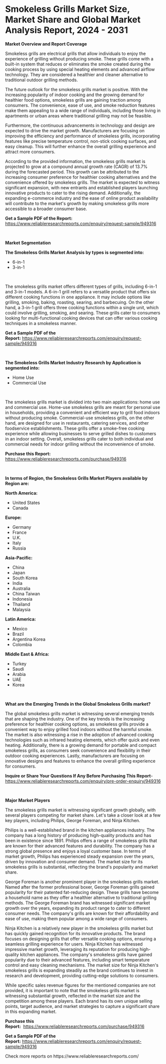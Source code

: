 <p><h1>Smokeless Grills Market Size, Market Share and Global Market Analysis Report, 2024 - 2031</h1></p><p><strong>Market Overview and Report Coverage</strong></p>
<p><p>Smokeless grills are electrical grills that allow individuals to enjoy the experience of grilling without producing smoke. These grills come with a built-in system that reduces or eliminates the smoke created during the cooking process by using special heating elements and advanced airflow technology. They are considered a healthier and cleaner alternative to traditional outdoor grilling methods.</p><p>The future outlook for the smokeless grills market is positive. With the increasing popularity of indoor cooking and the growing demand for healthier food options, smokeless grills are gaining traction among consumers. The convenience, ease of use, and smoke reduction features make them appealing to a wide range of individuals, including those living in apartments or urban areas where traditional grilling may not be feasible.</p><p>Furthermore, the continuous advancements in technology and design are expected to drive the market growth. Manufacturers are focusing on improving the efficiency and performance of smokeless grills, incorporating features like precise temperature control, non-stick cooking surfaces, and easy cleanup. This will further enhance the overall grilling experience and attract more consumers.</p><p>According to the provided information, the smokeless grills market is projected to grow at a compound annual growth rate (CAGR) of 13.7% during the forecasted period. This growth can be attributed to the increasing consumer preference for healthier cooking alternatives and the convenience offered by smokeless grills. The market is expected to witness significant expansion, with new entrants and established players launching innovative products to cater to the rising demand. Additionally, the expanding e-commerce industry and the ease of online product availability will contribute to the market's growth by making smokeless grills more accessible to a broader consumer base.</p></p>
<p><strong>Get a Sample PDF of the Report:</strong> <a href="https://www.reliableresearchreports.com/enquiry/request-sample/949316">https://www.reliableresearchreports.com/enquiry/request-sample/949316</a></p>
<p>&nbsp;</p>
<p><strong>Market Segmentation</strong></p>
<p><strong>The Smokeless Grills Market Analysis by types is segmented into:</strong></p>
<p><ul><li>6​-in-1</li><li>3​-in-1</li></ul></p>
<p>&nbsp;</p>
<p><p>The smokeless grills market offers different types of grills, including 6-in-1 and 3-in-1 models. A 6-in-1 grill refers to a versatile product that offers six different cooking functions in one appliance. It may include options like grilling, smoking, baking, roasting, searing, and barbecuing. On the other hand, a 3-in-1 grill offers three cooking functions within a single unit, which could involve grilling, smoking, and searing. These grills cater to consumers looking for multi-functional cooking devices that can offer various cooking techniques in a smokeless manner.</p></p>
<p><strong>Get a Sample PDF of the Report:</strong>&nbsp;<a href="https://www.reliableresearchreports.com/enquiry/request-sample/949316">https://www.reliableresearchreports.com/enquiry/request-sample/949316</a></p>
<p>&nbsp;</p>
<p><strong>The Smokeless Grills Market Industry Research by Application is segmented into:</strong></p>
<p><ul><li>Home Use</li><li>Commercial Use</li></ul></p>
<p>&nbsp;</p>
<p><p>The smokeless grills market is divided into two main applications: home use and commercial use. Home-use smokeless grills are meant for personal use in households, providing a convenient and efficient way to grill food indoors without producing smoke. Commercial-use smokeless grills, on the other hand, are designed for use in restaurants, catering services, and other foodservice establishments. These grills offer a smoke-free cooking experience while allowing businesses to serve grilled dishes to customers in an indoor setting. Overall, smokeless grills cater to both individual and commercial needs for indoor grilling without the inconvenience of smoke.</p></p>
<p><strong>Purchase this Report:</strong>&nbsp; <a href="https://www.reliableresearchreports.com/purchase/949316">https://www.reliableresearchreports.com/purchase/949316</a></p>
<p>&nbsp;</p>
<p><strong>In terms of Region, the Smokeless Grills Market Players available by Region are:</strong></p>
<p>
    <p> <strong> North America: </strong>
        <ul>
            <li>United States</li>
            <li>Canada</li>
        </ul>
        </p> 
    <p> <strong> Europe: </strong>
        <ul>
            <li>Germany</li>
            <li>France</li>
            <li>U.K.</li>
            <li>Italy</li>
            <li>Russia</li>
        </ul>
        </p> 
    <p> <strong> Asia-Pacific: </strong>
        <ul>
            <li>China</li>
            <li>Japan</li>
            <li>South Korea</li>
            <li>India</li>
            <li>Australia</li>
            <li>China Taiwan</li>
            <li>Indonesia</li>
            <li>Thailand</li>
            <li>Malaysia</li>
        </ul>
        </p> 
    <p> <strong> Latin America: </strong>
        <ul>
            <li>Mexico</li>
            <li>Brazil</li>
            <li>Argentina Korea</li>
            <li>Colombia</li>
        </ul>
        </p> 
    <p> <strong> Middle East & Africa: </strong>
        <ul>
            <li>Turkey</li>
            <li>Saudi</li>
            <li>Arabia</li>
            <li>UAE</li>
            <li>Korea</li>
        </ul>
    </p>
    </p>
<p>&nbsp;</p>
<p><strong>What are the Emerging Trends in the Global Smokeless Grills market?</strong></p>
<p><p>The global smokeless grills market is witnessing several emerging trends that are shaping the industry. One of the key trends is the increasing preference for healthier cooking options, as smokeless grills provide a convenient way to enjoy grilled food indoors without the harmful smoke. The market is also witnessing a rise in the adoption of advanced cooking technologies such as infrared heating elements, which offer quick and even heating. Additionally, there is a growing demand for portable and compact smokeless grills, as consumers seek convenience and flexibility in their outdoor cooking experiences. Lastly, manufacturers are focusing on innovative designs and features to enhance the overall grilling experience for consumers.</p></p>
<p><strong>Inquire or Share Your Questions If Any Before Purchasing This Report</strong>- <a href="https://www.reliableresearchreports.com/enquiry/pre-order-enquiry/949316">https://www.reliableresearchreports.com/enquiry/pre-order-enquiry/949316</a></p>
<p>&nbsp;</p>
<p><strong>Major Market Players</strong></p>
<p><p>The smokeless grills market is witnessing significant growth globally, with several players competing for market share. Let's take a closer look at a few key players, including Philips, George Foreman, and Ninja Kitchen.</p><p>Philips is a well-established brand in the kitchen appliances industry. The company has a long history of producing high-quality products and has been in existence since 1891. Philips offers a range of smokeless grills that are known for their advanced features and durability. The company has a strong global presence and enjoys a loyal customer base. In terms of market growth, Philips has experienced steady expansion over the years, driven by innovation and consumer demand. The market size for its smokeless grills is substantial, reflecting the brand's popularity and market share.</p><p>George Foreman is another prominent player in the smokeless grills market. Named after the former professional boxer, George Foreman grills gained popularity for their patented fat-reducing design. These grills have become a household name as they offer a healthier alternative to traditional grilling methods. The George Foreman brand has witnessed significant market growth over the years, expanding its product range to cater to different consumer needs. The company's grills are known for their affordability and ease of use, making them popular among a wide range of consumers.</p><p>Ninja Kitchen is a relatively new player in the smokeless grills market but has quickly gained recognition for its innovative products. The brand focuses on designing grills that offer versatile cooking options, ensuring a seamless grilling experience for users. Ninja Kitchen has witnessed impressive market growth, leveraging its reputation for producing high-quality kitchen appliances. The company's smokeless grills have gained popularity due to their advanced features, including smart temperature control and easy cleaning mechanisms. The market size for Ninja Kitchen's smokeless grills is expanding steadily as the brand continues to invest in research and development, providing cutting-edge solutions to consumers.</p><p>While specific sales revenue figures for the mentioned companies are not provided, it is important to note that the smokeless grills market is witnessing substantial growth, reflected in the market size and the competition among these players. Each brand has its own unique selling points, target audience, and market strategies to capture a significant share in this expanding market.</p></p>
<p><strong>Purchase this Report:</strong>&nbsp;&nbsp;<a href="https://www.reliableresearchreports.com/purchase/949316">https://www.reliableresearchreports.com/purchase/949316</a></p>
<p></p>
<p><strong>Get a Sample PDF of the Report:</strong>&nbsp;<a href="https://www.reliableresearchreports.com/enquiry/request-sample/949316">https://www.reliableresearchreports.com/enquiry/request-sample/949316</a></p>
<p>Check more reports on https://www.reliableresearchreports.com/</p>